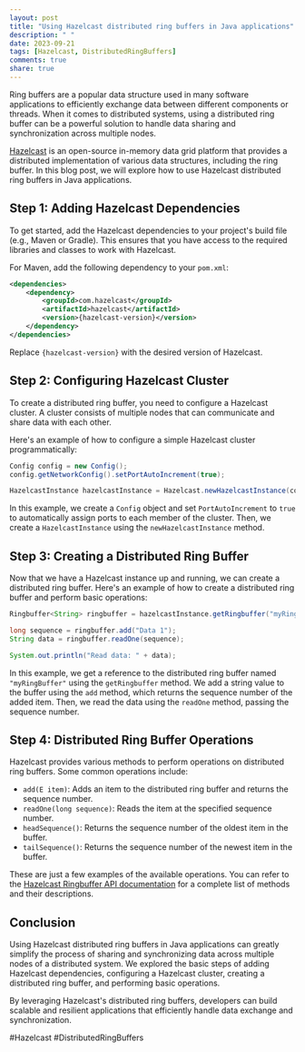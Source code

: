 ```yaml
---
layout: post
title: "Using Hazelcast distributed ring buffers in Java applications"
description: " "
date: 2023-09-21
tags: [Hazelcast, DistributedRingBuffers]
comments: true
share: true
---
```


Ring buffers are a popular data structure used in many software applications to efficiently exchange data between different components or threads. When it comes to distributed systems, using a distributed ring buffer can be a powerful solution to handle data sharing and synchronization across multiple nodes.

[Hazelcast](https://hazelcast.com/) is an open-source in-memory data grid platform that provides a distributed implementation of various data structures, including the ring buffer. In this blog post, we will explore how to use Hazelcast distributed ring buffers in Java applications.

## Step 1: Adding Hazelcast Dependencies

To get started, add the Hazelcast dependencies to your project's build file (e.g., Maven or Gradle). This ensures that you have access to the required libraries and classes to work with Hazelcast.

For Maven, add the following dependency to your `pom.xml`:

```xml
<dependencies>
    <dependency>
        <groupId>com.hazelcast</groupId>
        <artifactId>hazelcast</artifactId>
        <version>{hazelcast-version}</version>
    </dependency>
</dependencies>
```

Replace `{hazelcast-version}` with the desired version of Hazelcast.

## Step 2: Configuring Hazelcast Cluster

To create a distributed ring buffer, you need to configure a Hazelcast cluster. A cluster consists of multiple nodes that can communicate and share data with each other.

Here's an example of how to configure a simple Hazelcast cluster programmatically:

```java
Config config = new Config();
config.getNetworkConfig().setPortAutoIncrement(true);

HazelcastInstance hazelcastInstance = Hazelcast.newHazelcastInstance(config);
```

In this example, we create a `Config` object and set `PortAutoIncrement` to `true` to automatically assign ports to each member of the cluster. Then, we create a `HazelcastInstance` using the `newHazelcastInstance` method.

## Step 3: Creating a Distributed Ring Buffer

Now that we have a Hazelcast instance up and running, we can create a distributed ring buffer. Here's an example of how to create a distributed ring buffer and perform basic operations:

```java
Ringbuffer<String> ringbuffer = hazelcastInstance.getRingbuffer("myRingBuffer");

long sequence = ringbuffer.add("Data 1");
String data = ringbuffer.readOne(sequence);

System.out.println("Read data: " + data);
```

In this example, we get a reference to the distributed ring buffer named `"myRingBuffer"` using the `getRingbuffer` method. We add a string value to the buffer using the `add` method, which returns the sequence number of the added item. Then, we read the data using the `readOne` method, passing the sequence number.

## Step 4: Distributed Ring Buffer Operations

Hazelcast provides various methods to perform operations on distributed ring buffers. Some common operations include:

- `add(E item)`: Adds an item to the distributed ring buffer and returns the sequence number.
- `readOne(long sequence)`: Reads the item at the specified sequence number.
- `headSequence()`: Returns the sequence number of the oldest item in the buffer.
- `tailSequence()`: Returns the sequence number of the newest item in the buffer.

These are just a few examples of the available operations. You can refer to the [Hazelcast Ringbuffer API documentation](https://docs.hazelcast.com/imdg/latest/data-structures/ringbuffer) for a complete list of methods and their descriptions.

## Conclusion

Using Hazelcast distributed ring buffers in Java applications can greatly simplify the process of sharing and synchronizing data across multiple nodes of a distributed system. We explored the basic steps of adding Hazelcast dependencies, configuring a Hazelcast cluster, creating a distributed ring buffer, and performing basic operations.

By leveraging Hazelcast's distributed ring buffers, developers can build scalable and resilient applications that efficiently handle data exchange and synchronization.

#Hazelcast #DistributedRingBuffers